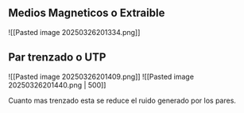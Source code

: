 
## Medios Magneticos o Extraible
![[Pasted image 20250326201334.png]]

## Par trenzado o UTP
![[Pasted image 20250326201409.png]]
![[Pasted image 20250326201440.png | 500]]

Cuanto mas trenzado esta se reduce el ruido generado por los pares.